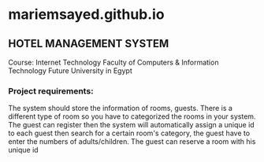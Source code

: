 # mariemsayed.github.io

## HOTEL MANAGEMENT SYSTEM

Course: Internet Technology
Faculty of Computers & Information Technology
Future University in Egypt

### Project requirements:
The system should store the information of rooms, guests. There is a different type of room so you have to categorized the rooms in your system. The guest can register then the system will automatically assign a unique id to each guest then search for a certain room's category, the guest have to enter the numbers of adults/children. The guest can reserve a room with his unique id